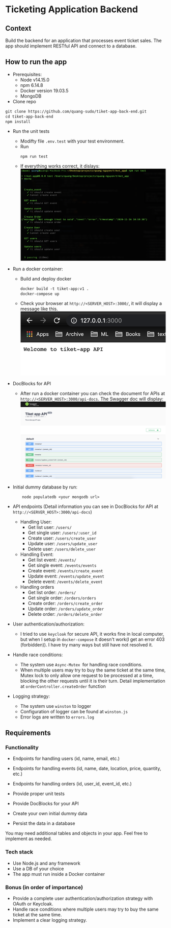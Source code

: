 # Ticketing Application Backend

## Context

Build the backend for an application that processes event ticket sales. The app should implement RESTful API and connect to a database.

## How to run the app
- Prerequisites:
    - Node v14.15.0 
    - npm 6.14.8
    - Docker version 19.03.5
    - MongoDB
- Clone repo
```
git clone https://github.com/quang-sudo/tiket-app-back-end.git
cd tiket-app-back-end
npm install
```
- Run the unit tests
    - Modifty file `.env.test` with your test environment.
    - Run 
        ```
        npm run test
        ```
    - If everything works correct, it dislays:
        ![Alt text](./images/unit-test.png?raw=true "Unit test result")

- Run a docker container:
    - Build and deploy docker
        ``` 
        docker build -t tiket-app:v1 .
        docker-compose up
        ```
    - Check your browser at `http://<SERVER_HOST>:3000/`, it will display a message like this.  ![Alt text](./images/welcome-screen.png?raw=true "Welcome screen")

- DocBlocks for API
    - After run a docker container you can check the document for APIs at `http://<SERVER_HOST>:3000/api-docs`. The Swagger doc will display: ![Alt text](./images/api-docs.png?raw=true "Welcome screen")

- Initial dummy database by run:
    ```
        node populatedb <your mongodb url>
    ```

- API endpoints (Detail information you can see in DocBlocks for API at `http://<SERVER_HOST>:3000/api-docs`)
    - Handling User:
        - Get list user: `/users/`
        - Get single user: `/users/:user_id`
        - Create user: `/users/create_user`
        - Update user: `/users/update_user`
        - Delete user: `/users/delete_user`
    - Handling Event:
        - Get list event: `/events/`
        - Get single event: `/events/events`
        - Create event: `/events/create_event`
        - Update event: `/events/update_event`
        - Delete event: `/events/delete_event`
    - Handling orders
        - Get list order: `/orders/`
        - Get single order: `/orders/orders`
        - Create order: `/orders/create_order`
        - Update order: `/orders/update_order`
        - Delete order: `/orders/delete_order` 

- User authentication/authorization:
    - I tried to use `keycloak` for secure API, it works fine in local computer, but when I setup in `docker-compose` it doesn't work(I get an error 403 (forbidden)). I have try many ways but still have not resolved it.

- Handle race conditions:
    - The system use `Async-Mutex `for handling race conditions.
    - When multiple users may try to buy the same ticket at the same time, Mutex lock to only allow one request to be processed at a time, blocking the other requests until it is their turn. Detail implementation at `orderController.createOrder` function
-  Logging strategy:
    - The system use `winston` to logger 
    - Configuration of logger can be found at `winston.js`
    - Error logs are written to `errors.log`


## Requirements

### Functionality

- Endpoints for handling users (id, name, email, etc.)

- Endpoints for handling events (id, name, date, location, price, quantity, etc.)
- Endpoints for handling orders (id, user_id, event_id, etc.)
- Provide proper unit tests
- Provide DocBlocks for your API
- Create your own initial dummy data
- Persist the data in a database

You may need additional tables and objects in your app. Feel free to implement as needed.

### Tech stack
- Use Node.js and any framework
- Use a DB of your choice
- The app must run inside a Docker container

### Bonus (in order of importance)

- Provide a complete user authentication/authorization strategy with OAuth or Keycloak.
- Handle race conditions where multiple users may try to buy the same ticket at the same time.
- Implement a clear logging strategy.

